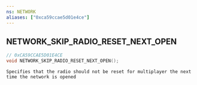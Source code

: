 ```yaml
---
ns: NETWORK
aliases: ["0xca59ccae5d01e4ce"]
---
```

## NETWORK_SKIP_RADIO_RESET_NEXT_OPEN

```c
// 0xCA59CCAE5D01E4CE
void NETWORK_SKIP_RADIO_RESET_NEXT_OPEN();
```

```
Specifies that the radio should not be reset for multiplayer the next time the network is opened
```
